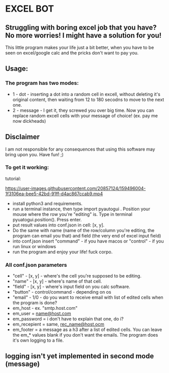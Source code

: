 # EXCEL BOT
## Struggling with boring excel job that you have? No more worries! I might have a solution for you!
This little program makes your life just a bit better, when you have to be seen on excel/google calc and the pricks don't want to pay you.
## Usage:
### The program has two modes:
* 1 - dot - inserting a dot into a random cell in excell, without deleting it's original content, then waiting from 12 to 180 secodns to move to the next one. 
* 2 - message - I get it, they screwed you over big time. Now you can replace random excell cells with your message of choice! (ex. pay me now dickheads)
## Disclaimer
I am not responsible for any consequences that using this software may bring upon you. Have fun! ;)
### To get it working:
tutorial:


https://user-images.githubusercontent.com/20857124/159496004-1f3106ea-bee5-42bd-91ff-d4ac867ccab9.mp4


* install python3 and requirements. 
* run a terminal instance, then type import pyautogui . Position your mouse where the row you're "editing" is. Type in terminal pyuatogui.position(). Press enter.
* put result values into conf.json in  cell: [x, y]. 
* Do the same with name (name of the row/column you're editing, the program can email you that) and field (the very end of excel input field)
* into conf.json insert "command" - if you have macos or "control" - if you run linux or windows
* run the program and enjoy your life! fuck corpo.
### All conf.json parameters
* "cell" - [x, y] - where's the cell you're supposed to be editing.
* "name" - [x, y] - where's name of that cell.
* "field" - [x, y] - where's input field on you calc software.
* "button" - control/command - depending on os
* "email" - 1/0 - do you want to receive email with list of edited cells when the program is done?
* em_host - ex. "smtp.host.com"
* em_user = name@host.com
* em_password = i don't have to explain that one, do i?
* em_recepient = same, rec_name@host.ocm
* em_footer = a message as a h3 after a list of edited cells.
You can leave the em_* values blank if you don't want the emails. The program does it's own logging to a file.

## logging isn't yet implemented in second mode (message)

